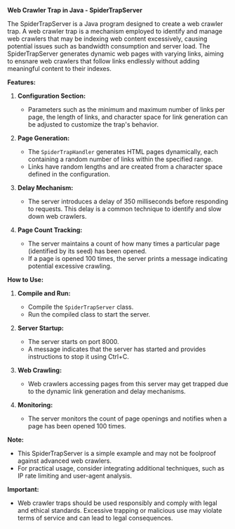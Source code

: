 **Web Crawler Trap in Java - SpiderTrapServer**

The SpiderTrapServer is a Java program designed to create a web crawler trap. A web crawler trap is a mechanism employed to identify and manage web crawlers that may be indexing web content excessively, causing potential issues such as bandwidth consumption and server load. The SpiderTrapServer generates dynamic web pages with varying links, aiming to ensnare web crawlers that follow links endlessly without adding meaningful content to their indexes.

**Features:**

1. **Configuration Section:**
   - Parameters such as the minimum and maximum number of links per page, the length of links, and character space for link generation can be adjusted to customize the trap's behavior.

2. **Page Generation:**
   - The `SpiderTrapHandler` generates HTML pages dynamically, each containing a random number of links within the specified range.
   - Links have random lengths and are created from a character space defined in the configuration.

3. **Delay Mechanism:**
   - The server introduces a delay of 350 milliseconds before responding to requests. This delay is a common technique to identify and slow down web crawlers.

4. **Page Count Tracking:**
   - The server maintains a count of how many times a particular page (identified by its seed) has been opened.
   - If a page is opened 100 times, the server prints a message indicating potential excessive crawling.

**How to Use:**

1. **Compile and Run:**
   - Compile the `SpiderTrapServer` class.
   - Run the compiled class to start the server.

2. **Server Startup:**
   - The server starts on port 8000.
   - A message indicates that the server has started and provides instructions to stop it using Ctrl+C.

3. **Web Crawling:**
   - Web crawlers accessing pages from this server may get trapped due to the dynamic link generation and delay mechanisms.

4. **Monitoring:**
   - The server monitors the count of page openings and notifies when a page has been opened 100 times.

**Note:**
   - This SpiderTrapServer is a simple example and may not be foolproof against advanced web crawlers.
   - For practical usage, consider integrating additional techniques, such as IP rate limiting and user-agent analysis.

**Important:**
   - Web crawler traps should be used responsibly and comply with legal and ethical standards. Excessive trapping or malicious use may violate terms of service and can lead to legal consequences.
